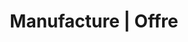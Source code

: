 ---
title: "Manufacture | Offre"
draft: false

############################# Target ############################
target:
  enable: true
  title: "_Nous transformons en profondeur les organisations"

  statement:
    description: "Selon le Gartner, les équipes d'ingénierie logicielle les plus performantes obtiennent des résultats :"
    figures:
      - number: "53%"
        details: "supérieurs en termes d'**expérience** et de **productivité** de leurs **employés**"
      - number: "37%"
        details: "supérieurs en termes d'**attraction** et de **fidélisation** de leurs **clients**"
    source:
      label: "*Source : 2020 Gartner Software Engineering Teams Survey"
      url: "https://www.gartner.com/smarterwithgartner/3-ways-to-make-your-software-engineering-team-50-more-effective"


############################# Dimensions ############################
dimensions:
  enable: true

  description: "Le coaching technique répond aux enjeux des entreprises qui veulent **se transformer durablement** en agissant sur 4 dimensions :"

  levels:
    - name: "Équipe"
      description: "Plus d'engagement, de partage, de collaboration"
      image: "images/offer/level-team.png"
    - name: "Management"
      description: "Plus de visibilité et meilleure maîtrise des coûts"
      image: "images/offer/level-management.png"
    - name: "Organisation"
      description: "Culture de l'amélioration continue"
      image: "images/offer/level-organisation.png"
    - name: "Externe"
      description: "Plus grande valeur ajoutée par les produits développés"
      image: "images/offer/level-external.png"


############################# Approach ############################
approach:
  enable: true
  title: "_Notre excellence technique au service de l'efficience"

  statement:
    description: "Pour que vos équipes retrouvent **la pleine maîtrise de leur code** et **de leur pipeline :**"
    actions:
      - description: "Nous insufflons **une culture de l'amélioration continue** au sein des équipes et **les faisons monter en compétences** sur leurs pratiques de développement"
      - description: "Nous intervenons **en immersion dans les équipes** et développons avec elles **les fonctionnalités du backlog** directement sur leur base de code"

  outcomes:
    - description: "Une plus grande maîtrise pour **fiabiliser le delivery**"
      items:
        - name: "Le **temps** de rétroaction est **réduit**"
        - name: "Les **processus** de livraison sont **améliorés**"
        - name: "L'**amélioration** continue est **entretenue**"
    - description: "Une plus grande maîtrise pour **favoriser l'impact systémique**"
      items:
        - name: "Les équipes **partagent** leurs connaissances avec **passion**"
        - name: "Le **rayonnement** au sein de l'organisation capte les **talents** et les **nouveaux projets**"
        - name: "La **qualité des produits** développés attire et retient davantage de **clients**"


############################# Coaching ############################
coaching:
  enable: true
  title: "_Notre coaching s'adapte aux besoins de chaque équipe"

  statement: "Avec **plusieurs niveaux d'accompagnement** et de formats d'intervention"

  formats:
    - name: "Coaching d'équipe"
      image: "images/offer/coaching-team.png"
      practices:
        - name: "Learning Hours"
          description: "Apprendre et mettre en oeuvre les nouvelles pratiques par l'entrainement (kata, etc.)"
        - name: "Mob Programming (équipe entière ou partie)"
          description: "Réaliser une fonctionnalité du backlog en appliquant les bonnes pratiques vues lors des learning hours"
    - name: "Coaching individuel"
      image: "images/offer/coaching-individual.png"
      practices:
        - name: "Pair Programming"
          description: "Résoudre les problèmes rencontrés lors des sessions de Mob ou pour approfondir des pratiques spécifiques"


############################# Method ############################
method:
  enable: true

  statement: "Avec **un focus sur l'humain** pour permettre de gagner en autonomie"

  description: "Pour favoriser une montée en compétences soutenable et durable, nous alternons :"
  items:
    - label: "des cycles \"in\" : où le coach est en immersion dans l'équipe"
    - label: "des cycles \"out\" : où le coach s'efface temporairement"

  cycles:
    - name: "CYCLE \"IN\""
      description: "Le coach technique accompagne l'équipe en session de coaching (collectif ou individuel)"
    - name: "CYCLE \"OUT\""
      description: "Le coach technique laisse l'équipe expérimenter par elle-même"

  details:
    - element: "Les cycles viennent se calquer sur le rythme de l'équipe (sur 1 ou 2 sprint en fonction de la durée ou sur le Program Increment s'il existe)."
    - element: "À chaque début de cycle en immersion, le coach et l'équipe s'entendent sur un contrat de coaching qui va définir le périmètre d'intervention et les objectifs à atteindre."

  note: "À noter que bien qu'il ait un impact sur le delivery des équipes, le coach technique ne prend pas les tâches de développement individuellement."


############################# Results ############################
results:
  enable: true
  title: "_Nos résultats sont visibles et les impacts durables"

  statement:
    description: "Ils se mesurent **pendant et après** l'accompagnement de coaching technique"
    image: "images/offer/results_fr.png"
    note: "Un accompagnement dure entre 6 mois et 1 an selon le périmètre d'intervention."


############################# Outcomes ############################
outcomes:
  enable: true
  
  delivery:
    description: "La **capacité à délivrer des équipes** est améliorée"
    items:
      - name: "Un changement **culturel** s'opère au sein de l'équipe"
      - name: "Elle monte en compétences sur ses **pratiques** de développement"
      - name: "Elle a plus d'**engagement** et une plus grande **autonomie**"

  passion:
    description: "La **passion des équipes** est retrouvée"
    items:
      - name: "La maîtrise renforce **l'engagement**"
      - name: "Les équipes **partagent** leur expérience et la valeur acquises grâce aux nouveaux apprentissages"
      - name: "Une **culture d'amélioration** s'installe durablement"

  button:
    enable: true
    label: "Parlons en"
    link: "contact"
---